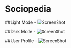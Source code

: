 # Sociopedia

##Light Mode -
![ScreenShot](https://prnt.sc/159EEPNYF10C )


##Dark Mode -
![ScreenShot](https://prnt.sc/_eULnhr3EJHf )


##User Profile -
![ScreenShot](https://prnt.sc/H2f97dxZ0Uwe )

